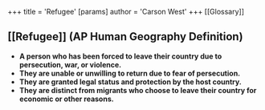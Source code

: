 +++
 title = 'Refugee'
[params]
	author = 'Carson West'
+++
[[Glossary]]
## [[Refugee]] (AP Human Geography Definition)

* **A person who has been forced to leave their country due to persecution, war, or violence.**
* **They are unable or unwilling to return due to fear of persecution.**
* **They are granted legal status and protection by the host country.**
* **They are distinct from migrants who choose to leave their country for economic or other reasons.** 
